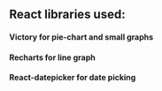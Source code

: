 ## React libraries used:
#### Victory for pie-chart and small graphs
#### Recharts for line graph
#### React-datepicker for date picking
